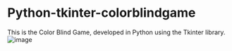 # Python-tkinter-colorblindgame
This is the Color Blind Game, developed in Python using the Tkinter library.
![image](https://github.com/user-attachments/assets/f8601ad5-8df2-441a-b0f6-97ca2b9c4432)
